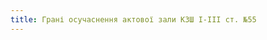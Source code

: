 ```yaml
---
title: Грані осучаснення актової зали КЗШ І-ІІІ ст. №55
---
```


<youtube id="w5BkXqKlnJA"></youtube>
